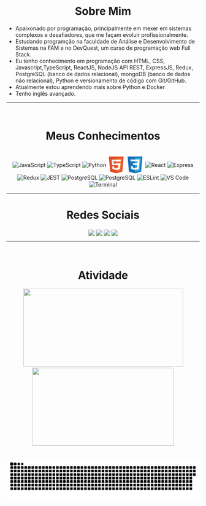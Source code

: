 <h1 align="center"> Sobre Mim </h1>

<ul align="left">
  <li>Apaixonado por programação, principalmente em mexer em sistemas complexos e desafiadores, que me façam evoluir profissionalmente.</li>
  <li>Estudando programção na faculdade de Análise e Desenvolvimento de Sistemas na FAM e no DevQuest, um curso de programação web Full Stack.</li>
  <li>Eu tenho conhecimento em programação com HTML, CSS, Javascript,TypeScript, ReactJS, NodeJS API REST, ExpressJS, Redux, PostgreSQL (banco de dados relacional), mongoDB (banco de dados não relacional), Python e versionamento de código com Git/GitHub.</li>
  <li>Atualmente estou aprendendo mais sobre Python e Docker</li>
  <li>Tenho inglês avançado.</li>
  </ul>
<hr/>

 <br>

  <h1 align="center"> Meus Conhecimentos </h1>
  
<div style="display: inline_block" align="center"><br>
  <img align="center" alt="JavaScript" height="80" width="80" src="https://techstack-generator.vercel.app/js-icon.svg">
  <img align="center" alt="TypeScript" height="80" width="80" src="https://techstack-generator.vercel.app/ts-icon.svg">
  <img align="center" alt="Python" height="50" width="50" src="https://techstack-generator.vercel.app/python-icon.svg">
  <img align="center" alt="HTML" height="45" width="45" src="https://raw.githubusercontent.com/devicons/devicon/master/icons/html5/html5-original.svg">
  <img align="center" alt="CSS" height="45" width="45" src="https://raw.githubusercontent.com/devicons/devicon/master/icons/css3/css3-original.svg">
  <img align="center" alt="React" height="50" width="50" src="https://techstack-generator.vercel.app/react-icon.svg">
  <img align="center" alt="Express" height="50" width="50" src="https://skillicons.dev/icons?i=express">
  <img align="center" alt="Redux" height="50" width="50" src="https://techstack-generator.vercel.app/redux-icon.svg">
  <img align="center" alt="JEST" height="50" width="50" src="https://techstack-generator.vercel.app/jest-icon.svg">
  <img align="center" alt="PostgreSQL" height="50" width="50" src="https://skillicons.dev/icons?i=postgresql">
  <img align="center" alt="PostgreSQL" height="50" width="50" src="https://skillicons.dev/icons?i=mongodb">
  <img align="center" alt="ESLint" height="50" width="50" src="https://techstack-generator.vercel.app/eslint-icon.svg">
  <img align="center" alt="VS Code" height="50" width="50" src="https://skillicons.dev/icons?i=vscode">
  <img align="center" alt="Terminal" height="50" width="50" src="https://skillicons.dev/icons?i=bash">
</div>
<hr/>

  <h1 align="center"> Redes Sociais </h1>
 
<div align="center"> 
  <a href ="mailto:guigui.dangelo@icloud.com"target="_blank"><img align="center" height="51" weight="50" src="https://img.shields.io/badge/-Email-%23333?style=for-the-badge&logo=gmail&logoColor=white"target="_blank"></a>
  <a href="https://www.linkedin.com/in/guilherme-d-655705218/" target="_blank"><img align="center" height="50" weight="50" src="https://img.shields.io/badge/-LinkedIn-%230077B5?style=for-the-badge&logo=linkedin&logoColor=white" target="_blank"></a> 
 <a href="https://discord.com/users/330829336036769793" target="_blank"><img align="center" height="50" weight="50" src="https://img.shields.io/badge/Discord-7289DA?style=for-the-badge&logo=discord&logoColor=white" target="_blank"></a> 
  <a href="https://instagram.com/guih_dangelo/" target="_blank"><img align="center" height="50" weight="50" src="https://img.shields.io/badge/-Instagram-%23E4405F?style=for-the-badge&logo=instagram&logoColor=white" target="_blank"></a>

</div>
<hr/>
 
 <br>

  <h1 align="center"> Atividade </h1>
  
 <div align="center">
   <a href="https://github.com/Guilherme-DAngelo">
  <img height="203" width="417px" src="https://github-readme-stats.vercel.app/api?username=Guilherme-DAngelo&show_icons=true&theme=radical&include_all_commits=true&count_private=true"/>
   <img height="203px" width="370px" src="https://github-readme-stats.vercel.app/api/top-langs/?username=Guilherme-DAngelo&layout=compact&langs_count=6&theme=radical"/>
</div>

 <br>
 


![snake gif](https://github.com/Guilherme-DAngelo/Guilherme-DAngelo/blob/output/github-contribution-grid-snake.svg)
